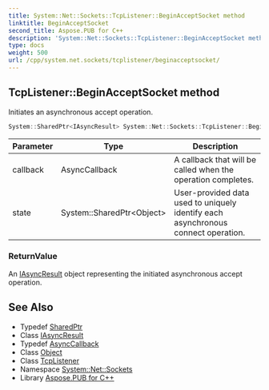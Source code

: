 ```yaml
---
title: System::Net::Sockets::TcpListener::BeginAcceptSocket method
linktitle: BeginAcceptSocket
second_title: Aspose.PUB for C++
description: 'System::Net::Sockets::TcpListener::BeginAcceptSocket method. Initiates an asynchronous accept operation in C++.'
type: docs
weight: 500
url: /cpp/system.net.sockets/tcplistener/beginacceptsocket/
---
```

## TcpListener::BeginAcceptSocket method


Initiates an asynchronous accept operation.

```cpp
System::SharedPtr<IAsyncResult> System::Net::Sockets::TcpListener::BeginAcceptSocket(AsyncCallback callback, System::SharedPtr<Object> state)
```


| Parameter | Type | Description |
| --- | --- | --- |
| callback | AsyncCallback | A callback that will be called when the operation completes. |
| state | System::SharedPtr\<Object\> | User-provided data used to uniquely identify each asynchronous connect operation. |

### ReturnValue

An [IAsyncResult](../../../system/iasyncresult/) object representing the initiated asynchronous accept operation.

## See Also

* Typedef [SharedPtr](../../../system/sharedptr/)
* Class [IAsyncResult](../../../system/iasyncresult/)
* Typedef [AsyncCallback](../../../system/asynccallback/)
* Class [Object](../../../system/object/)
* Class [TcpListener](../)
* Namespace [System::Net::Sockets](../../)
* Library [Aspose.PUB for C++](../../../)
